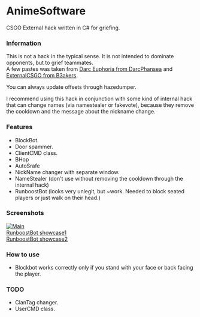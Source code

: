 # AnimeSoftware
CSGO External hack written in C# for griefing.

### Information
This is not a hack in the typical sense.  It is not intended to dominate opponents, but to grief teammates.  
A few pastes was taken from [Darc Euphoria from DarcPhansea](https://github.com/DarcPhansea/Darc-Euphoria) and [ExternalCSGO from B3akers](https://github.com/B3akers/ExternalCSGO).  
  
You can always update offsets through hazedumper.    
  
I recommend using this hack in conjunction with some kind of internal hack that can change names (via namestealer or fakevote), because they remove the cooldown and the message about the nickname change.

### Features
- BlockBot.
- Door spammer.
- ClientCMD class.
- BHop
- AutoSrafe
- NickName changer with separate window.
- NameStealer (don't use without removing the cooldown through the internal hack)
- RunboostBot (looks very unlegit, but ~work. Needed to block seated players or just walk on their head.)

### Screenshots
[![Main](https://ibb.co/Q8bmK95 "Main")](https://ibb.co/Q8bmK95 "Main")  
[RunboostBot showcase1](https://youtu.be/mLDMrwj9PPE)  
[RunboostBot showcase2](https://www.youtube.com/watch?v=x7LKyMxIcCo)  

### How to use
- Blockbot works correctly only if you stand with your face or back facing the player.

### TODO
- ClanTag changer.
- UserCMD class.
